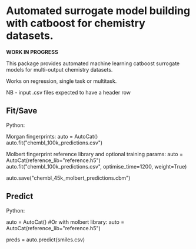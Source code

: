 # Automated surrogate model building with catboost for chemistry datasets.

**WORK IN PROGRESS**

This package provides automated machine learning catboost surrogate models for multi-output chemistry datasets.

Works on regression, single task or multitask.

NB - input .csv files expected to have a header row

## Fit/Save

Python:

Morgan fingerprints:
auto = AutoCat()
auto.fit("chembl_100k_predictions.csv")

Molbert fingerprint reference library and optional training params:
auto = AutoCat(reference_lib="reference.h5")
auto.fit("chembl_100k_predictions.csv", optimise_time=1200, weight=True)

auto.save("chembl_45k_molbert_predictions.cbm")

## Predict

Python:

auto = AutoCat() #Or with molbert library: auto = AutoCat(reference_lib="reference.h5")

preds = auto.predict(smiles.csv)

